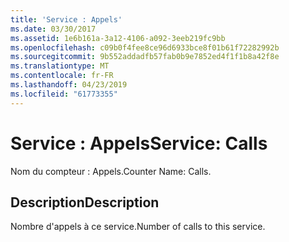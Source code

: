 ```yaml
---
title: 'Service : Appels'
ms.date: 03/30/2017
ms.assetid: 1e6b161a-3a12-4106-a092-3eeb219fc9bb
ms.openlocfilehash: c09b0f4fee8ce96d6933bce8f01b61f72282992b
ms.sourcegitcommit: 9b552addadfb57fab0b9e7852ed4f1f1b8a42f8e
ms.translationtype: MT
ms.contentlocale: fr-FR
ms.lasthandoff: 04/23/2019
ms.locfileid: "61773355"
---
```

# <a name="service-calls"></a><span data-ttu-id="db3eb-102">Service : Appels</span><span class="sxs-lookup"><span data-stu-id="db3eb-102">Service: Calls</span></span>
<span data-ttu-id="db3eb-103">Nom du compteur : Appels.</span><span class="sxs-lookup"><span data-stu-id="db3eb-103">Counter Name: Calls.</span></span>  
  
## <a name="description"></a><span data-ttu-id="db3eb-104">Description</span><span class="sxs-lookup"><span data-stu-id="db3eb-104">Description</span></span>  
 <span data-ttu-id="db3eb-105">Nombre d'appels à ce service.</span><span class="sxs-lookup"><span data-stu-id="db3eb-105">Number of calls to this service.</span></span>
